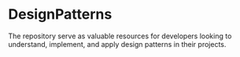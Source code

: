 # DesignPatterns
 The repository serve as valuable resources for developers looking to understand, implement, and apply design patterns in their projects.
